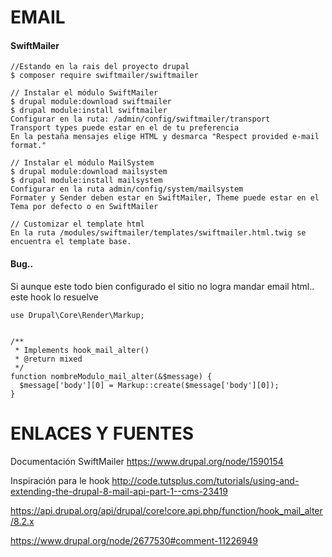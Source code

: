 EMAIL
========
#### SwiftMailer
```
//Estando en la rais del proyecto drupal
$ composer require swiftmailer/swiftmailer

// Instalar el módulo SwiftMailer
$ drupal module:download swiftmailer
$ drupal module:install swiftmailer
Configurar en la ruta: /admin/config/swiftmailer/transport
Transport types puede estar en el de tu preferencia
En la pestaña mensajes elige HTML y desmarca "Respect provided e-mail format."

// Instalar el módulo MailSystem
$ drupal module:download mailsystem
$ drupal module:install mailsystem
Configurar en la ruta admin/config/system/mailsystem
Formater y Sender deben estar en SwiftMailer, Theme puede estar en el Tema por defecto o en SwiftMailer

// Customizar el template html
En la ruta /modules/swiftmailer/templates/swiftmailer.html.twig se encuentra el template base.

```

#### Bug..
Si aunque este todo bien configurado el sitio no logra mandar email html.. este hook lo resuelve
```
use Drupal\Core\Render\Markup;


/**
 * Implements hook_mail_alter()
 * @return mixed
 */
function nombreModulo_mail_alter(&$message) {
  $message['body'][0] = Markup::create($message['body'][0]);
}
```

ENLACES Y FUENTES
=================
Documentación SwiftMailer
https://www.drupal.org/node/1590154

Inspiración para le hook
http://code.tutsplus.com/tutorials/using-and-extending-the-drupal-8-mail-api-part-1--cms-23419

https://api.drupal.org/api/drupal/core!core.api.php/function/hook_mail_alter/8.2.x

https://www.drupal.org/node/2677530#comment-11226949

